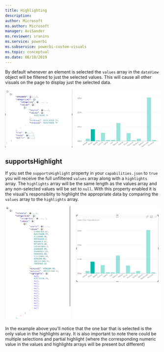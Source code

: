 ```yaml
---
title: Highlighting
description:
author: Microsoft
ms.author: Microsoft
manager: AviSander
ms.reviewer: sranins
ms.service: powerbi
ms.subservice: powerbi-custom-visuals
ms.topic: conceptual
ms.date: 06/18/2019
---
```


By default whenever an element is selected the `values` array in the `dataView` object will be filtered to just the selected values. This will cause all other visuals on the page to display just the selected data.

![highlight dataview default behavior](./media/highlightDataView.png)

## supportsHighlight

If you set the `supportsHighlight` property in your `capabilities.json` to `true` you will receive the full unfiltered `values` array along with a `highlights` array. The `highlights` array will be the same length as the values array and any non-selected values will be set to `null`. With this property enabled it is the visual's responsiblity to highlight the appropriate data by comparing the `values` array to the `highlights` array.

![highlight dataview supportsHighlight](./media/highlightDataViewSupports.png)

In the example above you'll notice that the one bar that is selected is the only value in the highlights array. It is also important to note there could be multiple selections and partial highlight (where the corresponding numeric value in the values and highlights arrays will be present but different) 